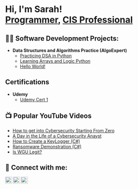 <h1>Hi, I'm Sarah! <br/><a href="https://github.com/sharpishhh">Programmer</a>, <a href="https://www.linkedin.com/in/sarah-sharp-b3923274/">CIS Professional</a> <!-- <a href="https://www.youtube.com/c/joshmadakor">YouTuber</a></h1> --!>

<h2>👨‍💻 Software Development Projects:</h2>

- <b>Data Structures and Algorithms Practice (AlgoExpert)</b>
  - [Practicing DSA in Python](https://github.com/sharpishhh/Learning-DSA)
  - [Learning Arrays and Logic Python](https://github.com/sharpishhh/Learning-Logic-and-Arrays)
  - [Hello World!](https://github.com/sharpishhh/LABURL)

<h2> Certifications</h2>

- <b>Udemy</b>
  - [Udemy Cert 1](URL)
 
  
<h2>📺 Popular YouTube Videos</h2>

- [How to get into Cybersecurity Starting From Zero](https://www.youtube.com/watch?v=a83ASGn_V_s)
- [A Day in the Life of a Cybersecurity Anayst](https://www.youtube.com/watch?v=uHy3oM7NnoU)
- [How to Create a KeyLogger (C#)](https://www.youtube.com/watch?v=N-L9hklSlNk)
- [Ransomware Demonstration (C#)](https://www.youtube.com/watch?v=OfvdQeh79s0)
- [Is WGU Legit?](https://www.youtube.com/watch?v=E2MwRWxDBkA)

<h2> 🤳 Connect with me:</h2>

[<img align="left" alt="JoshMadakor | YouTube" width="22px" src="https://cdn.jsdelivr.net/npm/simple-icons@v3/icons/youtube.svg" />][youtube]
[<img align="left" alt="JoshMadakor | LinkedIn" width="22px" src="https://cdn.jsdelivr.net/npm/simple-icons@v3/icons/linkedin.svg" />][linkedin]
[<img align="left" alt="JoshMadakor | Instagram" width="22px" src="https://cdn.jsdelivr.net/npm/simple-icons@v3/icons/instagram.svg" />][instagram]


[youtube]: https://www.youtube.com/c/joshmadakor
[instagram]: https://www.instagram.com/joshmadakor/
[linkedin]: https://www.linkedin.com/in/sarah-sharp-b3923274/



 
